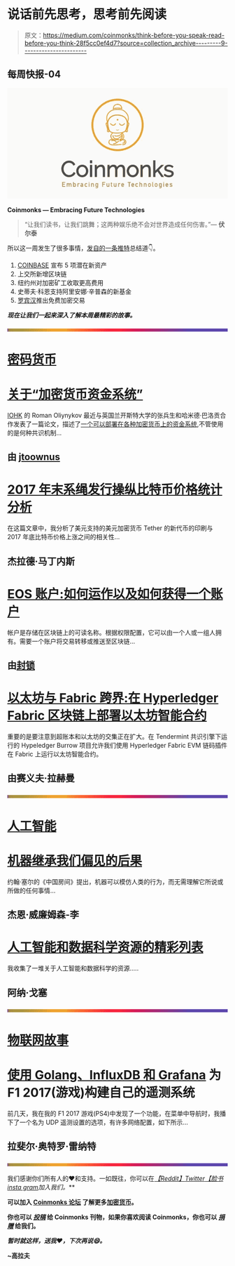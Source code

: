 # 说话前先思考，思考前先阅读

> 原文：<https://medium.com/coinmonks/think-before-you-speak-read-before-you-think-28f5cc0ef4d7?source=collection_archive---------9----------------------->

## 每周快报-04

![](img/ba48716de31ce594d55d3d1f4d384c95.png)

**Coinmonks — Embracing Future Technologies**

> “让我们读书，让我们跳舞；这两种娱乐绝不会对世界造成任何伤害。”― **伏尔泰**

所以这一周发生了很多事情，[发自](https://twitter.com/APompliano/status/1018164955663818752)[的一条推特](https://medium.com/u/1d0168ffead9?source=post_page-----28f5cc0ef4d7--------------------------------)总结道👇。

1.  [COINBASE](https://medium.com/u/367181b93908?source=post_page-----28f5cc0ef4d7--------------------------------) 宣布 5 项潜在新资产
2.  上交所新增区块链
3.  纽约州对加密矿工收取更高费用
4.  史蒂夫·科恩支持阿里安娜·辛普森的新基金
5.  [罗宾汉](https://medium.com/u/2a8b62298952?source=post_page-----28f5cc0ef4d7--------------------------------)推出免费加密交易

***现在让我们一起来深入了解本周最精彩的故事。***

![](img/bbd4c520f7a63777145b65e0ebc51cba.png)

# [密码货币](https://medium.com/coinmonks/blockchain/home)

# [关于“加密货币资金系统”](/coinmonks/about-a-treasury-system-for-cryptocurrencies-ecd9913fe0cc)

[IOHK](https://iohk.io/) 的 Roman Oliynykov 最近与英国兰开斯特大学的张兵生和哈米德·巴洛贡合作发表了一篇论文，描述了[一个可以部署在各种加密货币上的资金系统](https://iohk.io/research/library/#S7KC2KGJ),不管使用的是何种共识机制…

## 由 [jtoownus](https://medium.com/u/8866b0dcacf6?source=post_page-----28f5cc0ef4d7--------------------------------)

# [2017 年末系绳发行操纵比特币价格统计分析](/coinmonks/statistical-analysis-of-bitcoin-price-manipulation-by-tether-issuance-in-late-2017-b3342b8915a0)

在这篇文章中，我分析了美元支持的美元加密货币 Tether 的新代币的印刷与 2017 年底比特币价格上涨之间的相关性…

## 杰拉德·马丁内斯

# [EOS 账户:如何运作以及如何获得一个账户](/coinmonks/eos-accounts-how-they-work-and-how-to-get-one-87019c0f7bc7)

帐户是存储在区块链上的可读名称。根据权限配置，它可以由一个人或一组人拥有。需要一个账户将交易转移或推送至区块链…

## 由[封锁](https://medium.com/u/956e7cb1a07e?source=post_page-----28f5cc0ef4d7--------------------------------)

# [以太坊与 Fabric 跨界:在 Hyperledger Fabric 区块链上部署以太坊智能合约](/coinmonks/ethereum-and-fabric-crossover-deploying-ethereum-smart-contract-on-hyperledger-fabric-blockchain-fe937e2e3680)

重要的是要注意到超账本和以太坊的交集正在扩大。在 Tendermint 共识引擎下运行的 Hypeledger Burrow 项目允许我们使用 Hyperledger Fabric EVM 链码插件在 Fabric 上运行以太坊智能合约。

## 由赛义夫·拉赫曼

![](img/bbd4c520f7a63777145b65e0ebc51cba.png)

# [人工智能](https://medium.com/coinmonks/artificial-intelligence/home)

# [机器继承我们偏见的后果](/coinmonks/ai-doesnt-have-to-be-conscious-to-be-harmful-385d143bd311)

约翰·塞尔的《中国房间》提出，机器可以模仿人类的行为，而无需理解它所说或所做的任何事情…

## 杰恩·威廉姆森-李

# [人工智能和数据科学资源的精彩列表](/coinmonks/an-awesome-list-of-ai-and-data-science-resources-2236aabf813b)

我收集了一堆关于人工智能和数据科学的资源…..

## 阿纳·戈塞

![](img/bbd4c520f7a63777145b65e0ebc51cba.png)

# [物联网故事](https://medium.com/coinmonks/internet-of-things/home)

# [使用 Golang、InfluxDB 和 Grafana](/coinmonks/building-my-own-telemetry-system-for-f1-2017-game-using-golang-influxdb-and-grafana-48dedbd2cdc1) 为 F1 2017(游戏)构建自己的遥测系统

前几天，我在我的 F1 2017 游戏(PS4)中发现了一个功能，在菜单中导航时，我播下了一个名为 UDP 遥测设置的选项，有许多网络配置，如下所示…

## 拉斐尔·奥特罗·雷纳特

![](img/bbd4c520f7a63777145b65e0ebc51cba.png)

我们感谢你们所有人的❤️和支持。一如既往，你可以在[*【Reddit】*](https://www.reddit.com/user/coinmonks)*[*Twitter*](https://twitter.com/coinmonks)*[*【脸书*](https://www.facebook.com/coinmonks/)*[*insta gram*](https://www.instagram.com/coinmonks)*加入我们。****

**可以加入 [**Coinmonks 论坛**](http://coinmonks.com) 了解更多[加密货币](https://medium.com/coinmonks/crypto/home)。**

**你也可以 [***投稿***](/coinmonks/how-to-get-published-on-coinmonks-publication-bdf172add414) 给 Coinmonks 刊物，如果你喜欢阅读 Coinmonks，你也可以 [***捐赠***](/coinmonks/monks-need-your-help-7440418d67ec) 给我们。**

*****暂时就这样，送我❤️，下次再说😄。*****

****~高拉夫****